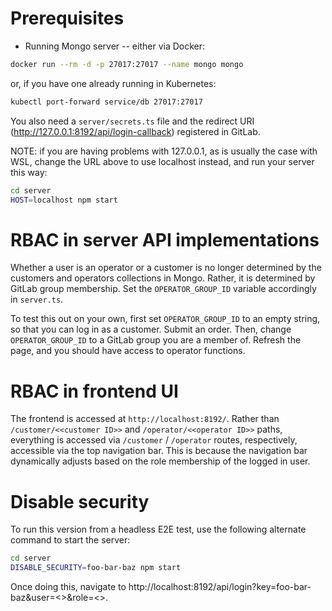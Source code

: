 # Prerequisites

* Running Mongo server -- either via Docker:

```bash
docker run --rm -d -p 27017:27017 --name mongo mongo
```

or, if you have one already running in Kubernetes:

```bash
kubectl port-forward service/db 27017:27017
```

You also need a `server/secrets.ts` file and the redirect URI (http://127.0.0.1:8192/api/login-callback) registered in GitLab.

NOTE: if you are having problems with 127.0.0.1, as is usually the case with WSL, change the URL above to use localhost instead, and run your server this way:

```bash
cd server
HOST=localhost npm start
```

# RBAC in server API implementations

Whether a user is an operator or a customer is no longer determined by the customers and operators collections in Mongo. Rather, it is determined by GitLab group membership. Set the `OPERATOR_GROUP_ID` variable accordingly in `server.ts`.

To test this out on your own, first set `OPERATOR_GROUP_ID` to an empty string, so that you can log in as a customer. Submit an order. Then, change `OPERATOR_GROUP_ID` to a GitLab group you are a member of. Refresh the page, and you should have access to operator functions.

# RBAC in frontend UI

The frontend is accessed at `http://localhost:8192/`. Rather than `/customer/<<customer ID>>` and `/operator/<<operator ID>>` paths, everything is accessed via `/customer` / `/operator` routes, respectively, accessible via the top navigation bar. This is because the navigation bar dynamically adjusts based on the role membership of the logged in user. 

# Disable security

To run this version from a headless E2E test, use the following alternate command to start the server:

```bash
cd server
DISABLE_SECURITY=foo-bar-baz npm start
```

Once doing this, navigate to http://localhost:8192/api/login?key=foo-bar-baz&user=<<user ID>>&role=<<either operator or customer>>.
